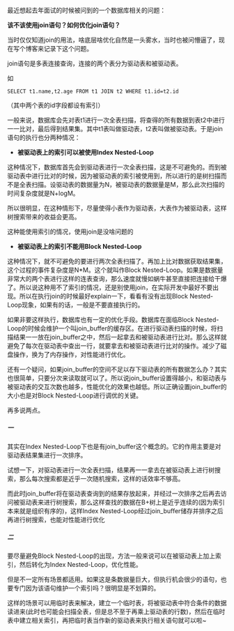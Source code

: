 最近想起去年面试的时候被问到的一个数据库相关的问题：

**该不该使用join语句？如何优化join语句？**

当时仅仅知道join的用法，啥底层啥优化自然是一头雾水，当时也被问懵逼了，现在写个博客来记录下这个问题。

join语句是多表连接查询，连接的两个表分为驱动表和被驱动表。

如

```mysql
SELECT t1.name,t2.age FROM t1 JOIN t2 WHERE t1.id=t2.id
```

（其中两个表的id字段都设有索引）

一般来说，数据库会先对表t1进行一次全表扫描，将查得的所有数据到表t2中进行一一比对，最后得到结果集。其中t1表叫做驱动表，t2表叫做被驱动表。于是join语句的执行也分两种情况：

- **被驱动表上的索引可以被使用Index Nested-Loop**

这种情况下，数据库首先会到驱动表进行一次全表扫描，这是不可避免的。而到被驱动表中进行比对的时候，因为被驱动表的索引被使用到，所以进行的是树扫描而不是全表扫描。设驱动表的数据量为N，被驱动表的数据量是M，那么此次扫描的时间复杂度就是N+logM。

所以很明显，在这种情形下，尽量使得小表作为驱动表，大表作为被驱动表，这样树搜索带来的收益会更高。

这种能使用索引的情况，使用join是没啥问题的

- **被驱动表上的索引不能用Block Nested-Loop**

这种情况下，就不可避免的要进行两次全表扫描了。再加上比对数据获取结果集，这个过程的事件复杂度是N*M。这个就叫作Block Nested-Loop。如果是数据量非常大的两个表进行这样的连表查询，那么速度就慢如蜗牛甚至直接把连接给干爆了。所以说这种用不了索引的情况，还是别使用join，在实际开发中最好不要出现。所以在执行join的时候最好explain一下，看看有没有出现Block Nested-Loop现象，如果有的话，一般是不要直接执行的。

如果非要这样执行，数据库也有一定的优化手段。数据库在面临Block Nested-Loop的时候会维护一个叫join_buffer的缓存区。在进行驱动表扫描的时候，将扫描结果一一放在join_buffer之中，然后一起拿去和被驱动表进行比对。那么这样就避免了每次在驱动表中查出一行，就要拿去和被驱动表进行比对的操作。减少了磁盘操作，换为了内存操作，对性能进行优化。

还有一个疑问，如果join_buffer的空间不足以存下驱动表的所有数据怎么办？其实也很简单，只要分次来读取就可以了。所以说join_buffer设置得越小，和驱动表与被驱动表的交互次数也越多，性能优化的效果也越低。所以正确设置join_buffer的大小也是对Block Nested-Loop进行调优的关键。



再多说两点。

##### 一

其实在Index Nested-Loop下也是有join_buffer这个概念的。它的作用主要是对驱动表结果集进行一次排序。

试想一下，对驱动表进行一次全表扫描，结果再一一拿去在被驱动表上进行树搜索，那么每次搜索都是近乎一次随机搜索，这样的话效率不够高。

而此时join_buffer将在驱动表查询到的结果存放起来，并经过一次排序之后再去访问被驱动表来进行树搜索，那么这样查找的数据在B+树上是近乎连续的(因为索引本来就是组织有序的)，这样Index Nested-Loop经过join_buffer储存并排序之后再进行树搜索，也能对性能进行优化

##### 二

要尽量避免Block Nested-Loop的出现，方法一般来说可以在被驱动表上加上索引，然后转化为Index Nested-Loop，优化性能。

但是不一定所有场景都适用。如果这是条数据量巨大，但执行机会很少的语句，也要专门因为该语句维护一个索引吗？很明显是不划算的。

这样的场景可以用临时表来解决，建立一个临时表，将被驱动表中符合条件的数据读进来(此时也可能会扫描全表，但是总不至于再乘上驱动表的行数)，然后在临时表中建立相关索引，再把临时表当作新的驱动表来执行相关语句就可以啦~
